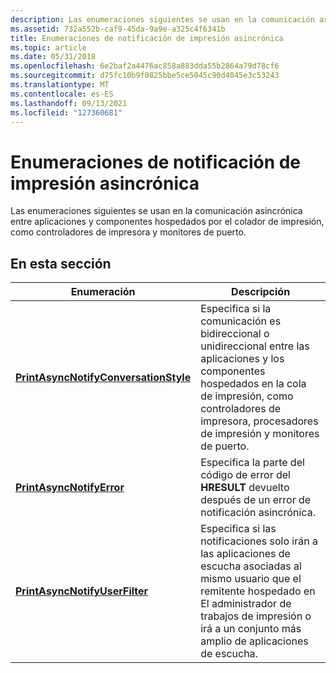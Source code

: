 ```yaml
---
description: Las enumeraciones siguientes se usan en la comunicación asincrónica entre aplicaciones y componentes hospedados por el colador de impresión, como controladores de impresora y monitores de puerto.
ms.assetid: 732a552b-caf9-45da-9a9e-a325c4f6341b
title: Enumeraciones de notificación de impresión asincrónica
ms.topic: article
ms.date: 05/31/2018
ms.openlocfilehash: 6e2baf2a4476ac858a883dda55b2864a79d78cf6
ms.sourcegitcommit: d75fc10b9f0825bbe5ce5045c90d4045e3c53243
ms.translationtype: MT
ms.contentlocale: es-ES
ms.lasthandoff: 09/13/2021
ms.locfileid: "127360681"
---
```

# <a name="asynchronous-printing-notification-enumerations"></a>Enumeraciones de notificación de impresión asincrónica

Las enumeraciones siguientes se usan en la comunicación asincrónica entre aplicaciones y componentes hospedados por el colador de impresión, como controladores de impresora y monitores de puerto.

## <a name="in-this-section"></a>En esta sección



| Enumeración                                                                               | Descripción                                                                                                                                                                                                    |
|-------------------------------------------------------------------------------------------|----------------------------------------------------------------------------------------------------------------------------------------------------------------------------------------------------------------|
| [**PrintAsyncNotifyConversationStyle**](/windows/desktop/api/prnasnot/ne-prnasnot-printasyncnotifyconversationstyle)<br/> | Especifica si la comunicación es bidireccional o unidireccional entre las aplicaciones y los componentes hospedados en la cola de impresión, como controladores de impresora, procesadores de impresión y monitores de puerto.<br/>           |
| [**PrintAsyncNotifyError**](/windows/desktop/api/prnasnot/ne-prnasnot-printasyncnotifyerror)<br/>                         | Especifica la parte del código de error del **HRESULT** devuelto después de un error de notificación asincrónica.<br/>                                                                                            |
| [**PrintAsyncNotifyUserFilter**](/windows/desktop/api/prnasnot/ne-prnasnot-printasyncnotifyuserfilter)<br/>               | Especifica si las notificaciones solo irán a las aplicaciones de escucha asociadas al mismo usuario que el remitente hospedado en El administrador de trabajos de impresión o irá a un conjunto más amplio de aplicaciones de escucha.<br/> |



 

 

 




